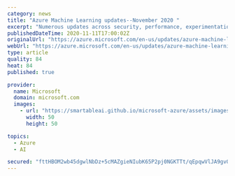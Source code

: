 ```yaml
---
category: news
title: "Azure Machine Learning updates--November 2020 "
excerpt: "Numerous updates across security, performance, experimentation and automated ML capabilities have been implemented. "
publishedDateTime: 2020-11-11T17:00:02Z
originalUrl: "https://azure.microsoft.com/en-us/updates/azure-machine-learning-updates-november-2020/"
webUrl: "https://azure.microsoft.com/en-us/updates/azure-machine-learning-updates-november-2020/"
type: article
quality: 84
heat: 84
published: true

provider:
  name: Microsoft
  domain: microsoft.com
  images:
    - url: "https://smartableai.github.io/microsoft-azure/assets/images/organizations/microsoft.com-50x50.jpg"
      width: 50
      height: 50

topics:
  - Azure
  - AI

secured: "fttHBOM2wb45dgwlNbDz+5cMAZgieNIubK65P2pj0NGKTTt/qEpqwVlJA9gvQ0A3ixpOF3kwWHxb+vRl728LFrpD7uS+XpjvgtlSmQZRQQbEASP2CaCsZcoXU4UJSqGLGC/l5DZ7oMtJeNsB1laHPDmscS6CVwpUfJa8vJD0EhjuhmSu4U4GEUL1djZv0z2PprgbKrlzUv0ETYvtW9W3e/UtSKjDD7BrvnawEPlOhb7p+PP/dwvD0CLLv8LuOMPipOvs/FcjeFDfQcsiVOLPHnaYWdji0NiWrmEuZc1iPhpmG6XiiLNqbWyxYlzUPMXmeLiXXyhwotCoa18dWK8ktHvXdVy3lllmVEtQ768YMRU=;j6hnIqUIDnrQljrzXrtwJg=="
---
```


